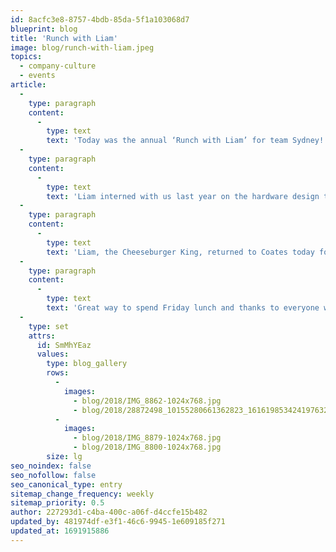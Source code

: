 ```yaml
---
id: 8acfc3e8-8757-4bdb-85da-5f1a103068d7
blueprint: blog
title: 'Runch with Liam'
image: blog/runch-with-liam.jpeg
topics:
  - company-culture
  - events
article:
  -
    type: paragraph
    content:
      -
        type: text
        text: 'Today was the annual ‘Runch with Liam’ for team Sydney!'
  -
    type: paragraph
    content:
      -
        type: text
        text: 'Liam interned with us last year on the hardware design team. Every day, rain hail or shine, Liam would run 2km to our nearest McDonald’s to eat 3 cheeseburgers for lunch and then run the 2km back – in his work clothes!! To celebrate his last day with us last year, a group ran to McDonald’s with Liam for a cheese-y lunch and voilà, it’s now an annual event!'
  -
    type: paragraph
    content:
      -
        type: text
        text: 'Liam, the Cheeseburger King, returned to Coates today for what’s now called, the ‘Runch with Liam’ and was joined by lots of the Sydney crew.'
  -
    type: paragraph
    content:
      -
        type: text
        text: 'Great way to spend Friday lunch and thanks to everyone who got involved!! We already can’t wait for next year’s ‘Runch with Liam’!'
  -
    type: set
    attrs:
      id: SmMhYEaz
      values:
        type: blog_gallery
        rows:
          -
            images: 
              - blog/2018/IMG_8862-1024x768.jpg
              - blog/2018/28872498_10155280661362823_1616198534241976320_o-1024x768.jpg
          -
            images: 
              - blog/2018/IMG_8879-1024x768.jpg
              - blog/2018/IMG_8800-1024x768.jpg
        size: lg
seo_noindex: false
seo_nofollow: false
seo_canonical_type: entry
sitemap_change_frequency: weekly
sitemap_priority: 0.5
author: 227293d1-c4ba-400c-a06f-d4ccfe15b482
updated_by: 481974df-e3f1-46c6-9945-1e609185f271
updated_at: 1691915886
---
```

